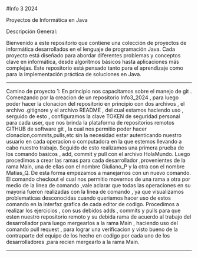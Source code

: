 #Info 3 2024

Proyectos de Informática en Java

Descripción General:

Bienvenido a este repositorio que contiene una colección de proyectos de informática desarrollados en el lenguaje de programación Java. Cada proyecto está diseñado para abordar diferentes problemas y conceptos clave en informática, desde algoritmos básicos hasta aplicaciones más complejas. Este repositorio está pensado tanto para el aprendizaje como para la implementación práctica de soluciones en Java.

--------------------------------------------------------------------------------------------------------------------------------------------
Camino de proyecto 1: En principio nos capacitamos sobre el manejo de git . Comenzando por la creacion de un repositorio Info3_2024 , para luego poder hacer la clonacion del repositorio en principio con dos archivos ,
el archivo .gitignore y el archivo README , del cual estamos haciendo uso , serguido de esto , configuramos la clave TOKEN de seguridad personal para cada user, que  nos brinda la plataforma de repositorios remotos GITHUB  de software git ,
la cual nos permitio poder hacer clonacion,commits,pulls,etc sin la necesidad estar autenticando nuestro usuario en cada operacion o computadora en la que estemos llevando a cabo nuestro trabajo.
Seguido de esto realizamos una primera prueba de los comando basicos , add, commit y pull con el archivo HolaMundo.
Luego procedimos a crear las ramas  para cada desarrollador ,provenientes de la rama Main,  una de ellas con el nombre Giuliano_P y la otra con el nombre Matias_Q. De esta forma empezamos a manejarnos con un nuevo comando.
El comando checkout el cual nos permitio movernos de una rama a otra por medio de la linea de comando ,vale aclarar que todas las operaciones en su mayoria fueron realizadas con la linea de comando , ya que visualizamos problematicas desconocidas cuando queriamos hacer uso de estos comando en la interfaz grafica de cada editor de codigo.
Procedimos a realizar los ejercicios , con sus debidos adds , commits y pulls para que esten nuestro repositorio  remoto y su debida rama de acuerdo al trabajo del desarrollador para luego mergearlos a la rama Main ,
haciendo uso del comando pull request , para lograr una verificacion y visto bueno de la contraparte del equipo de los hecho en codigo por cada uno de los desarrolladores ,para recien mergearlo a la rama Main.

--------------------------------------------------------------------------------------------------------------------------------------------
